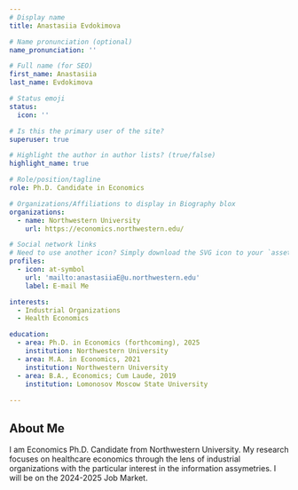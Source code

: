 ```yaml
---
# Display name
title: Anastasiia Evdokimova

# Name pronunciation (optional)
name_pronunciation: ''

# Full name (for SEO)
first_name: Anastasiia
last_name: Evdokimova

# Status emoji
status:
  icon: ''

# Is this the primary user of the site?
superuser: true

# Highlight the author in author lists? (true/false)
highlight_name: true

# Role/position/tagline
role: Ph.D. Candidate in Economics

# Organizations/Affiliations to display in Biography blox
organizations:
  - name: Northwestern University
    url: https://economics.northwestern.edu/

# Social network links
# Need to use another icon? Simply download the SVG icon to your `assets/media/icons/` folder.
profiles:
  - icon: at-symbol
    url: 'mailto:anastasiiaE@u.northwestern.edu'
    label: E-mail Me

interests:
  - Industrial Organizations
  - Health Economics

education:
  - area: Ph.D. in Economics (forthcoming), 2025
    institution: Northwestern University
  - area: M.A. in Economics, 2021
    institution: Northwestern University
  - area: B.A., Economics; Cum Laude, 2019
    institution: Lomonosov Moscow State University
    
---
```


## About Me

I am Economics Ph.D. Candidate from Northwestern University. My research focuses on healthcare economics through the lens of industrial organizations with the particular interest in the information assymetries. I will be on the 2024-2025 Job Market. 